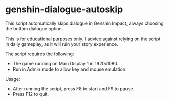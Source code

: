 # genshin-dialogue-autoskip

This script automatically skips dialogue in Genshin Impact, always choosing the bottom dialogue option. 

This is for educational purposes only. I advice against relying on the script in daily gameplay, as it will ruin your story experience.

The script requires the following:
- The game running on Main Display 1 in 1920x1080.
- Run in Admin mode to allow key and mouse emulation.

Usage:
- After running the script, press F8 to start and F9 to pause.
- Press F12 to quit.
